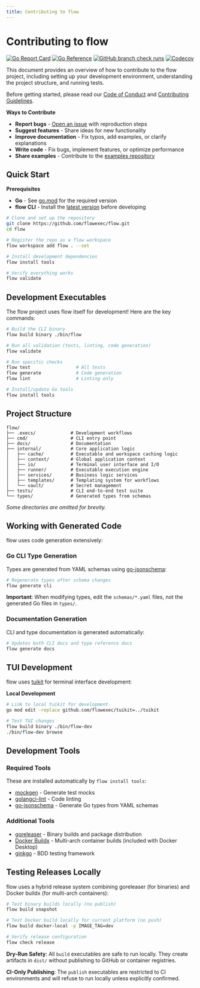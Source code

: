 ```yaml
---
title: Contributing to flow
---
```


# Contributing to flow

[![Go Report Card](https://goreportcard.com/badge/github.com/flowexec/flow)](https://goreportcard.com/report/github.com/flowexec/flow)
[![Go Reference](https://pkg.go.dev/badge/github.com/flowexec/flow.svg)](https://pkg.go.dev/github.com/flowexec/flow)
[![GitHub branch check runs](https://img.shields.io/github/check-runs/flowexec/flow/main)](https://github.com/flowexec/flow/actions?query=branch%3Amain)
[![Codecov](https://img.shields.io/codecov/c/github/flowexec/flow)](https://app.codecov.io/gh/flowexec/flow)

This document provides an overview of how to contribute to the flow project, including setting up your development environment, understanding the project structure, and running tests.

Before getting started, please read our [Code of Conduct](https://github.com/flowexec/flow/blob/main/.github/CODE_OF_CONDUCT.md) and [Contributing Guidelines](https://github.com/flowexec/flow/blob/main/.github/CONTRIBUTING.md).

**Ways to Contribute**

- **Report bugs** - [Open an issue](https://github.com/flowexec/flow/issues/new) with reproduction steps
- **Suggest features** - Share ideas for new functionality
- **Improve documentation** - Fix typos, add examples, or clarify explanations
- **Write code** - Fix bugs, implement features, or optimize performance
- **Share examples** - Contribute to the [examples repository](https://github.com/flowexec/examples)

## Quick Start 

**Prerequisites**

- **Go** - See [go.mod](https://github.com/flowexec/flow/blob/main/go.mod) for the required version
- **flow CLI** - Install the [latest version](installation.md) before developing

```sh
# Clone and set up the repository
git clone https://github.com/flowexec/flow.git
cd flow

# Register the repo as a flow workspace
flow workspace add flow . --set

# Install development dependencies
flow install tools

# Verify everything works
flow validate
```

## Development Executables

The flow project uses flow itself for development! Here are the key commands:

```sh
# Build the CLI binary
flow build binary ./bin/flow

# Run all validation (tests, linting, code generation)
flow validate

# Run specific checks
flow test                 # All tests
flow generate             # Code generation
flow lint                 # Linting only

# Install/update Go tools
flow install tools
```

## Project Structure

```
flow/
├── .execs/             # Development workflows
├── cmd/                # CLI entry point
├── docs/               # Documentation
├── internal/           # Core application logic
│   ├── cache/          # Executable and workspace caching logic
│   ├── context/        # Global application context
│   ├── io/             # Terminal user interface and I/O
│   ├── runner/         # Executable execution engine
│   ├── services/       # Business logic services
│   ├── templates/      # Templating system for workflows
│   └── vault/          # Secret management
├── tests/              # CLI end-to-end test suite
└── types/              # Generated types from schemas
```

_Some directories are omitted for brevity._

## Working with Generated Code

flow uses code generation extensively:

### Go CLI Type Generation <!-- {docsify-ignore} -->

Types are generated from YAML schemas using [go-jsonschema](https://github.com/atombender/go-jsonschema):

```sh
# Regenerate types after schema changes
flow generate cli
```

**Important**: When modifying types, edit the `schemas/*.yaml` files, not the generated Go files in `types/`.

### Documentation Generation

CLI and type documentation is generated automatically:

```sh
# Updates both CLI docs and type reference docs
flow generate docs
```

## TUI Development

flow uses [tuikit](tuikit.md) for terminal interface development:

**Local Development**

```sh
# Link to local tuikit for development
go mod edit -replace github.com/flowexec/tuikit=../tuikit

# Test TUI changes
flow build binary ./bin/flow-dev
./bin/flow-dev browse
```

## Development Tools

### Required Tools

These are installed automatically by `flow install tools`:

- [mockgen](https://github.com/uber-go/mock) - Generate test mocks
- [golangci-lint](https://golangci-lint.run/) - Code linting
- [go-jsonschema](https://github.com/atombender/go-jsonschema) - Generate Go types from YAML schemas

### Additional Tools

- [goreleaser](https://goreleaser.com/) - Binary builds and package distribution
- [Docker Buildx](https://docs.docker.com/buildx/) - Multi-arch container builds (included with Docker Desktop)
- [ginkgo](https://onsi.github.io/ginkgo/) - BDD testing framework

## Testing Releases Locally

flow uses a hybrid release system combining goreleaser (for binaries) and Docker buildx (for multi-arch containers):

```sh
# Test binary builds locally (no publish)
flow build snapshot

# Test Docker build locally for current platform (no push)
flow build docker-local -p IMAGE_TAG=dev

# Verify release configuration
flow check release
```

**Dry-Run Safety**: All `build` executables are safe to run locally. They create artifacts in `dist/` without publishing to GitHub or container registries.

**CI-Only Publishing**: The `publish` executables are restricted to CI environments and will refuse to run locally unless explicitly confirmed.
